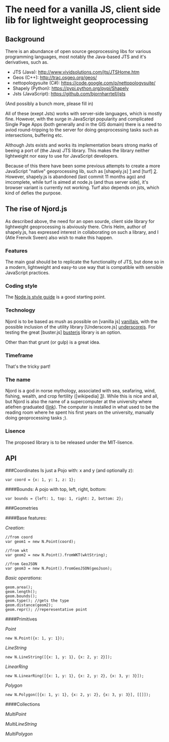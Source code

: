 The need for a vanilla JS, client side lib for lightweight geoprocessing
========================================================================

Background
----------

There is an abundance of open source geoprocessing libs for various programming languages, most notably the Java-based JTS and it's derivatives, such as.

- JTS (Java): <http://www.vividsolutions.com/jts/JTSHome.htm>
- Geos (C++): <http://trac.osgeo.org/geos/>
- nettopologysuite (C#): <https://code.google.com/p/nettopologysuite/>
- Shapely (Python): <https://pypi.python.org/pypi/Shapely>
- Jsts (JavaScript): <https://github.com/bjornharrtell/jsts>

(And possibly a bunch more, please fill in)

All of these (exept Jsts) works with server-side languages, which is mostly fine. However, with the surge in JavaScript popularity and complicated Single Page Apps (both generally and in the GIS domain) there is a need to aviod round-tripping to the server for doing geoprocessing tasks such as intersections, buffering etc.

Although Jsts exists and works its implementation bears strong marks of beeing a port of (the Java) JTS library. This makes the library neither lightweight nor easy to use for JavaScript developers. 

Because of this there have been some previous attempts to create a more JavaScript "native" geoprocessing lib, such as [shapely.js] [1] and [turf] [2]. However, shapely.js is abandoned (last commit 11 months ago) and imcomplete, while turf is aimed at node.js (and thus server side), it's browser variant is currently not working. Turf also depends on jsts, which kind of defies the purpose.

[1]: https://github.com/chelm/shapely.js/
[2]: https://github.com/morganherlocker/turf


The rise of Njord.js
--------------------

As described above, the need for an open sourde, client side library for lightweight geoprocessing is abviously there. Chris Helm, author of shapely.js, has expressed interest in collaborating on such a library, and I (Atle Frenvik Sveen) also wish to make this happen.

### Features
The main goal should be to replicate the functionality of JTS, but done so in a modern, lightweight and easy-to use way that is compatible with sensible JavaScript practices. 

### Coding style
The [Node.js style guide][nodestyle] is a good starting point.

[nodestyle]: https://github.com/felixge/node-style-guide

### Technology
Njord is to be based as mush as possible on [vanilla js] [vanillajs], with the possible inclusion of the utility library [Underscore.js] [underscorejs]. For testing the great [buster.js] [busterjs] library is an option. 

Other than that grunt (or gulp) is a great idea.


[vanillajs]: http://vanilla-js.com/
[underscorejs]: http://underscorejs.org
[busterjs]: http://docs.busterjs.org/en/latest/


### Timeframe
That's the tricky part!

### The name
Njord is a god in norse mythology, associated with sea, seafaring, wind, fishing, wealth, and crop fertility ([wikipedia] [3]). While this is nice and all, but Njord is also the name of a supercomputer at the university where atlefren graduated ([link][4]). The computer is installed in what used to be the reading room where he spent his first years on the university, manually doing geoprocessing tasks ;).

[3]: http://en.wikipedia.org/wiki/Nj%C3%B6r%C3%B0r
[4]: http://www.ntnu.edu/research/labs/supercomputing

### Lisence
The proposed library is to be released under the MIT-lisence.



API
---

###Coordinates
Is just a Pojo with: x and y (and optionally z):
    
    var coord = {x: 1, y: 1, z: 1};

####Bounds: 
A pojo with top, left, right, bottom:
    
    var bounds = {left: 1, top: 1, right: 2, bottom: 2};

###Geometries

####Base features:

*Creation*:

    //from coord
    var geom1 = new N.Point(coord);
    
    //from wkt
    var geom2 = new N.Point().fromWKT(wktString);
    
    //from GeoJSON
    var geom3 = new N.Point().fromGeoJSON(geoJson);

*Basic operations*: 
  
    geom.area();
    geom.length();
    geom.bounds();
    geom.type(); //gets the type
    geom.distance(geom2);
    geom.repr(); //reperesentative point

####Primitives

*Point*
    
    new N.Point({x: 1, y: 1});

*LineString*
  
    new N.LineString([{x: 1, y: 1}, {x: 2, y: 2}]);

*LinearRing*
  
    new N.LinearRing([{x: 1, y: 1}, {x: 2, y: 2}, {x: 3, y: 3}]);

*Polygon*
  
    new N.Polygon([{x: 1, y: 1}, {x: 2, y: 2}, {x: 3, y: 3}], [[]]);


####Collections

*MultiPoint*

*MultiLineString*

*MultiPolygon*


